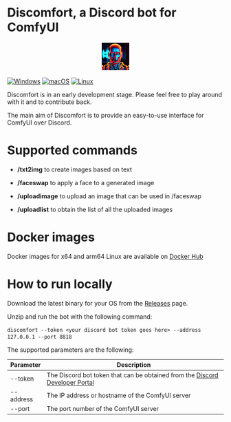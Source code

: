 # Discomfort, a Discord bot for ComfyUI

<div align="center"><img src="docs/logo/logo-64.png"  alt="Discomfort logo"/></div>

[![Windows](https://github.com/tanis2000/discomfort/actions/workflows/windows.yml/badge.svg)](https://github.com/tanis2000/discomfort/actions/workflows/windows.yml)
[![macOS](https://github.com/tanis2000/discomfort/actions/workflows/macos.yml/badge.svg)](https://github.com/tanis2000/discomfort/actions/workflows/macos.yml)
[![Linux](https://github.com/tanis2000/discomfort/actions/workflows/linux.yml/badge.svg)](https://github.com/tanis2000/discomfort/actions/workflows/linux.yml)

Discomfort is in an early development stage. Please feel free to play around with it and to contribute back.

The main aim of Discomfort is to provide an easy-to-use interface for ComfyUI over Discord. 

# Supported commands

* **/txt2img** to create images based on text

* **/faceswap** to apply a face to a generated image

* **/uploadimage** to upload an image that can be used in /faceswap

* **/uploadlist** to obtain the list of all the uploaded images

# Docker images

Docker images for x64 and arm64 Linux are available on [Docker Hub](https://hub.docker.com/r/tanis2000/discomfort)

# How to run locally

Download the latest binary for your OS from the [Releases](https://github.com/tanis2000/discomfort/releases) page.

Unzip and run the bot with the following command:

```shell
discomfort --token <your discord bot token goes here> --address 127.0.0.1 --port 8818
```

The supported parameters are the following:

| Parameter | Description                                                                                                                 |
|-----------|-----------------------------------------------------------------------------------------------------------------------------|
| --token   | The Discord bot token that can be obtained from the [Discord Developer Portal](https://discord.com/developers/applications) |
| --address | The IP address or hostname of the ComfyUI server                                                                            | 
| --port    | The port number of the ComfyUI server                                                                                       |

